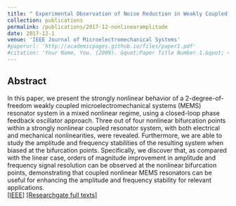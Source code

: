 ```yaml
---
title: " Experimental Observation of Noise Reduction in Weakly Coupled Nonlinear MEMS Resonators "
collection: publications
permalink: /publications/2017-12-nonlinearamplitude
date: 2017-12-1
venue: 'IEEE Journal of Microelectromechanical Systems'
#paperurl: 'http://academicpages.github.io/files/paper1.pdf'
#citation: 'Your Name, You. (2009). &quot;Paper Title Number 1.&quot; <i>Journal 1</i>. 1(1).'
---
```


## Abstract
In this paper, we present the strongly nonlinear behavior of a 2-degree-of-freedom weakly coupled microelectromechanical systems (MEMS) resonator system in a mixed nonlinear regime, using a closed-loop phase feedback oscillator approach. Three out of four nonlinear bifurcation points within a strongly nonlinear coupled resonator system, with both electrical and mechanical nonlinearities, were revealed. Furthermore, we are able to study the amplitude and frequency stabilities of the resulting system when biased at the bifurcation points. Specifically, we discover that, as compared with the linear case, orders of magnitude improvement in amplitude and frequency signal resolution can be observed at the nonlinear bifurcation points, demonstrating that coupled nonlinear MEMS resonators can be useful for enhancing the amplitude and frequency stability for relevant applications. <br />
[[IEEE]](https://ieeexplore.ieee.org/abstract/document/8091122) [[Researchgate full texts]](https://www.researchgate.net/publication/320743401_Experimental_Observation_of_Noise_Reduction_in_Weakly_Coupled_Nonlinear_MEMS_Resonators)
